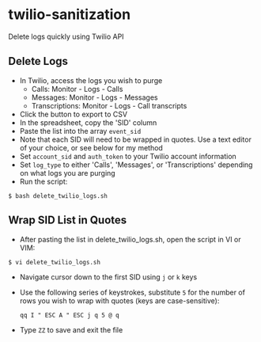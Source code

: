 # twilio-sanitization
Delete logs quickly using Twilio API

## Delete Logs
* In Twilio, access the logs you wish to purge
    * Calls: Monitor - Logs - Calls
    * Messages: Monitor - Logs - Messages
    * Transcriptions: Monitor - Logs - Call transcripts
* Click the button to export to CSV
* In the spreadsheet, copy the 'SID' column
* Paste the list into the array `event_sid`
* Note that each SID will need to be wrapped in quotes. Use a text editor of your choice, or see below for my method
* Set `account_sid` and `auth_token` to your Twilio account information
* Set `log_type` to either 'Calls', 'Messages', or 'Transcriptions' depending on what logs you are purging
* Run the script:

```
$ bash delete_twilio_logs.sh
```

## Wrap SID List in Quotes
* After pasting the list in delete_twilio_logs.sh, open the script in VI or VIM:

```
$ vi delete_twilio_logs.sh
```
* Navigate cursor down to the first SID using `j` or `k` keys
* Use the following series of keystrokes, substitute `5` for the number of rows you wish to wrap with quotes (keys are case-sensitive): 

   ```qq I " ESC A " ESC j q 5 @ q```

* Type `ZZ` to save and exit the file

